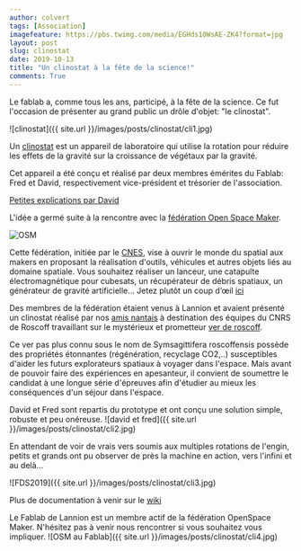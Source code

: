 ```yaml
---
author: colvert
tags: [Association]
imagefeature: https://pbs.twimg.com/media/EGHds10WsAE-ZK4?format=jpg
layout: post
slug: clinostat
date: 2019-10-13
title: "Un clinostat à la fête de la science!"
comments: True
---
```


Le fablab a, comme tous les ans, participé, à la fête de la science.
Ce fut l'occasion de présenter au grand public un drôle d'objet: "le clinostat".

![clinostat]({{ site.url }}/images/posts/clinostat/cli1.jpg)

Un [clinostat](https://fr.wikipedia.org/wiki/Clinostat) est un appareil de
laboratoire qui utilise la rotation pour réduire les effets de la gravité sur
la croissance de végétaux par la gravité.

Cet appareil a été conçu et réalisé par deux membres émérites du Fablab: Fred et
David, respectivement vice-président et trésorier de l'association.

[Petites explications par David](https://twitter.com/planetarium_bzh/status/1180818737504632832)

L'idée a germé suite à la rencontre avec la [fédération Open Space Maker](https://www.federation-openspacemakers.com/fr/).

![OSM](https://www.federation-openspacemakers.com/media/filer_public_thumbnails/filer_public/1f/27/1f272f1a-089a-4c63-923b-bb5d156cb774/lieux2.png__800x450_q85_crop_subsampling-2.png)

Cette fédération, initiée par le [CNES](https://cnes.fr/fr), vise à ouvrir le monde du spatial aux makers en proposant la réalisation d'outils, véhicules et autres objets liés au domaine spatiale. Vous souhaitez réaliser un lanceur, une catapulte électromagnétique pour cubesats,  un récupérateur de débris spatiaux, un générateur de gravité artificielle...
Jetez plutôt un coup d’œil [ici](https://www.federation-openspacemakers.com/fr/participer/projets/)

Des membres de la fédération étaient venus à Lannion et avaient présenté un
clinostat réalisé par nos [amis nantais](https://www.plateforme-c.org/portfolio/lefablab/)
à destination des équipes du CNRS de Roscoff travaillant sur le mystérieux et
prometteur [ver de roscoff](https://fr.wikipedia.org/wiki/Symsagittifera_roscoffensis).

Ce ver pas plus connu sous le nom de  Symsagittifera roscoffensis possède des
propriétés étonnantes (régénération, recyclage CO2,..) susceptibles d'aider les
futurs explorateurs spatiaux à voyager dans l'espace. Mais avant de pouvoir
faire des expériences en apesanteur, il convient de soumettre le candidat à une
longue série d'épreuves afin d'étudier au mieux les conséquences d'un séjour dans
l'espace.

David et Fred sont repartis du prototype et ont conçu une solution simple, robuste et peu onéreuse.
![david et fred]({{ site.url }}/images/posts/clinostat/cli2.jpg)

En attendant de voir de vrais vers soumis aux multiples rotations de l'engin, petits et grands ont pu observer de près la machine en action, vers l'infini et au delà...

![FDS2019]({{ site.url }}/images/posts/clinostat/cli3.jpg)

Plus de documentation à venir sur le [wiki](https://wiki.fablab-lannion.org/index.php?title=Clinostat)

Le Fablab de Lannion est un membre actif de la fédération OpenSpace Maker.
N'hésitez pas à venir nous rencontrer si vous souhaitez vous impliquer.
![OSM au Fablab]({{ site.url }}/images/posts/clinostat/cli4.jpg)
